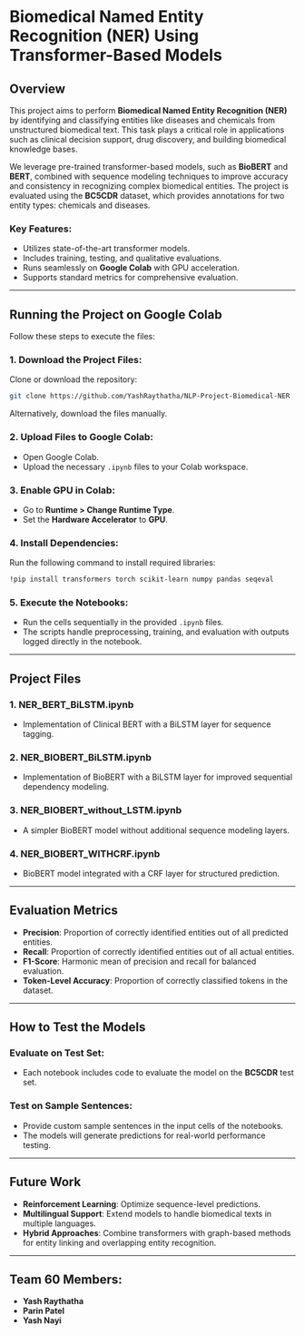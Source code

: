 # Biomedical Named Entity Recognition (NER) Using Transformer-Based Models

## Overview
This project aims to perform **Biomedical Named Entity Recognition (NER)** by identifying and classifying entities like diseases and chemicals from unstructured biomedical text. This task plays a critical role in applications such as clinical decision support, drug discovery, and building biomedical knowledge bases. 

We leverage pre-trained transformer-based models, such as **BioBERT** and **BERT**, combined with sequence modeling techniques to improve accuracy and consistency in recognizing complex biomedical entities. The project is evaluated using the **BC5CDR** dataset, which provides annotations for two entity types: chemicals and diseases.

### Key Features:
- Utilizes state-of-the-art transformer models.
- Includes training, testing, and qualitative evaluations.
- Runs seamlessly on **Google Colab** with GPU acceleration.
- Supports standard metrics for comprehensive evaluation.

---

## Running the Project on Google Colab
Follow these steps to execute the files:

### 1. Download the Project Files:
Clone or download the repository:
```bash
git clone https://github.com/YashRaythatha/NLP-Project-Biomedical-NER
```
Alternatively, download the files manually.

### 2. Upload Files to Google Colab:
- Open Google Colab.
- Upload the necessary `.ipynb` files to your Colab workspace.

### 3. Enable GPU in Colab:
- Go to **Runtime > Change Runtime Type**.
- Set the **Hardware Accelerator** to **GPU**.

### 4. Install Dependencies:
Run the following command to install required libraries:
```bash
!pip install transformers torch scikit-learn numpy pandas seqeval
```

### 5. Execute the Notebooks:
- Run the cells sequentially in the provided `.ipynb` files.
- The scripts handle preprocessing, training, and evaluation with outputs logged directly in the notebook.

---

## Project Files
### 1. **NER_BERT_BiLSTM.ipynb**
   - Implementation of Clinical BERT with a BiLSTM layer for sequence tagging.

### 2. **NER_BIOBERT_BiLSTM.ipynb**
   - Implementation of BioBERT with a BiLSTM layer for improved sequential dependency modeling.

### 3. **NER_BIOBERT_without_LSTM.ipynb**
   - A simpler BioBERT model without additional sequence modeling layers.

### 4. **NER_BIOBERT_WITHCRF.ipynb**
   - BioBERT model integrated with a CRF layer for structured prediction.

---

## Evaluation Metrics
- **Precision**: Proportion of correctly identified entities out of all predicted entities.
- **Recall**: Proportion of correctly identified entities out of all actual entities.
- **F1-Score**: Harmonic mean of precision and recall for balanced evaluation.
- **Token-Level Accuracy**: Proportion of correctly classified tokens in the dataset.

---

## How to Test the Models
### Evaluate on Test Set:
- Each notebook includes code to evaluate the model on the **BC5CDR** test set.

### Test on Sample Sentences:
- Provide custom sample sentences in the input cells of the notebooks. 
- The models will generate predictions for real-world performance testing.

---

## Future Work
- **Reinforcement Learning**: Optimize sequence-level predictions.
- **Multilingual Support**: Extend models to handle biomedical texts in multiple languages.
- **Hybrid Approaches**: Combine transformers with graph-based methods for entity linking and overlapping entity recognition.

---

## Team 60 Members:
- **Yash Raythatha**
- **Parin Patel**
- **Yash Nayi**
```

